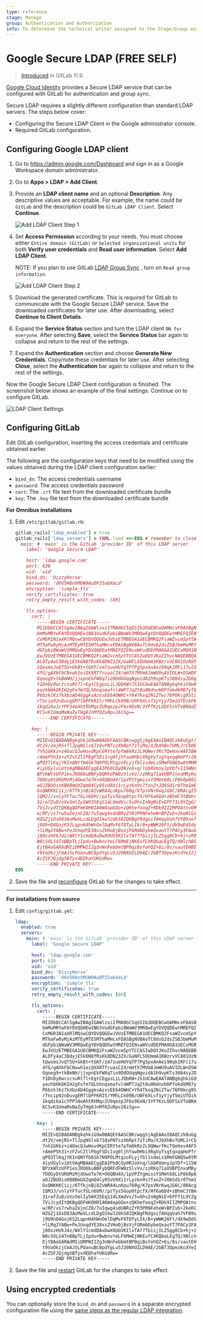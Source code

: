 ```yaml
---
type: reference
stage: Manage
group: Authentication and Authorization
info: To determine the technical writer assigned to the Stage/Group associated with this page, see https://about.gitlab.com/handbook/product/ux/technical-writing/#assignments
---
```


# Google Secure LDAP **(FREE SELF)**

> [Introduced](https://gitlab.com/gitlab-org/gitlab-foss/-/issues/46391) in GitLab 11.9.

[Google Cloud Identity](https://cloud.google.com/identity/) provides a Secure
LDAP service that can be configured with GitLab for authentication and group sync.

Secure LDAP requires a slightly different configuration than standard LDAP servers.
The steps below cover:

- Configuring the Secure LDAP Client in the Google administrator console.
- Required GitLab configuration.

## Configuring Google LDAP client

1. Go to <https://admin.google.com/Dashboard> and sign in as a Google Workspace domain administrator.

1. Go to **Apps > LDAP > Add Client**.

1. Provide an **LDAP client name** and an optional **Description**. Any descriptive
   values are acceptable. For example, the name could be `GitLab` and the
   description could be `GitLab LDAP Client`. Select **Continue**.

   ![Add LDAP Client Step 1](img/google_secure_ldap_add_step_1.png)

1. Set **Access Permission** according to your needs. You must choose either
   `Entire domain (GitLab)` or `Selected organizational units` for both **Verify user
   credentials** and **Read user information**. Select **Add LDAP Client**.

   NOTE:
   If you plan to use GitLab [LDAP Group Sync](ldap_synchronization.md#group-sync)
   , turn on `Read group information`.

   ![Add LDAP Client Step 2](img/google_secure_ldap_add_step_2.png)

1. Download the generated certificate. This is required for GitLab to
   communicate with the Google Secure LDAP service. Save the downloaded certificates
   for later use. After downloading, select **Continue to Client Details**.

1. Expand the **Service Status** section and turn the LDAP client `ON for everyone`.
   After selecting **Save**, select the **Service Status** bar again to collapse
   and return to the rest of the settings.

1. Expand the **Authentication** section and choose **Generate New Credentials**.
   Copy/note these credentials for later use. After selecting **Close**, select
   the **Authentication** bar again to collapse and return to the rest of the settings.

Now the Google Secure LDAP Client configuration is finished. The screenshot below
shows an example of the final settings. Continue on to configure GitLab.

![LDAP Client Settings](img/google_secure_ldap_client_settings.png)

## Configuring GitLab

Edit GitLab configuration, inserting the access credentials and certificate
obtained earlier.

The following are the configuration keys that need to be modified using the
values obtained during the LDAP client configuration earlier:

- `bind_dn`: The access credentials username
- `password`: The access credentials password
- `cert`: The `.crt` file text from the downloaded certificate bundle
- `key`: The `.key` file text from the downloaded certificate bundle

**For Omnibus installations**

1. Edit `/etc/gitlab/gitlab.rb`:

   ```ruby
   gitlab_rails['ldap_enabled'] = true
   gitlab_rails['ldap_servers'] = YAML.load <<-EOS # remember to close this block with 'EOS' below
     main: # 'main' is the GitLab 'provider ID' of this LDAP server
       label: 'Google Secure LDAP'

       host: 'ldap.google.com'
       port: 636
       uid: 'uid'
       bind_dn: 'DizzyHorse'
       password: 'd6V5H8nhMUW9AuDP25abXeLd'
       encryption: 'simple_tls'
       verify_certificates: true
       retry_empty_result_with_codes: [80]

       tls_options:
         cert: |
           -----BEGIN CERTIFICATE-----
           MIIDbDCCAlSgAwIBAgIGAWlzxiIfMA0GCSqGSIb3DQEBCwUAMHcxFDASBgNVBAoTC0dvb2dsZSBJ
           bmMuMRYwFAYDVQQHEw1Nb3VudGFpbiBWaWV3MRQwEgYDVQQDEwtMREFQIENsaWVudDEPMA0GA1UE
           CxMGR1N1aXRlMQswCQYDVQQGEwJVUzETMBEGA1UECBMKQ2FsaWZvcm5pYTAeFw0xOTAzMTIyMTE5
           MThaFw0yMjAzMTEyMTE5MThaMHcxFDASBgNVBAoTC0dvb2dsZSBJbmMuMRYwFAYDVQQHEw1Nb3Vu
           dGFpbiBWaWV3MRQwEgYDVQQDEwtMREFQIENsaWVudDEPMA0GA1UECxMGR1N1aXRlMQswCQYDVQQG
           EwJVUzETMBEGA1UECBMKQ2FsaWZvcm5pYTCCASIwDQYJKoZIhvcNAQEBBQADggEPADCCAQoCggEB
           ALOTy4aC38dyjESk6N8fRsKk8DN23ZX/GaNFL5OUmmA1KWzrvVC881OzNdtGm3vNOIxr9clteEG/
           tQwsmsJvQT5U+GkBt+tGKF/zm7zueHUYqTP7Pg5pxAnAei90qkIRFi17ulObyRHPYv1BbCt8pxNB
           4fG/gAXkFbCNxwh1eiQXXRTfruasCZ4/mHfX7MVm8JmWU9uAVIOLW+DSWOFhrDQduJdGBXJOyC2r
           Gqoeg9+tkBmNH/jjxpnEkFW8q7io9DdOUqqNgoidA1h9vpKTs3084sy2DOgUvKN9uXWx14uxIyYU
           Y1DnDy0wczcsuRt7l+EgtCEgpsLiLJQbKW+JS1UCAwEAATANBgkqhkiG9w0BAQsFAAOCAQEAf60J
           yazhbHkDKIH2gFxfm7QLhhnqsmafvl4WP7JqZt0u0KdnvbDPfokdkM87yfbKJU1MTI86M36wEC+1
           P6bzklKz7kXbzAD4GggksAzxsEE64OWHC+Y64Tkxq2NiZTw/76POkcg9StiIXjG0ZcebHub9+Ux/
           rTncip92nDuvgEM7lbPFKRIS/YMhLCk09B/U0F6XLsf1yYjyf5miUTDikPkov23b/YGfpc8kh6hq
           1kqdi6a1cYPP34eAhtRhMqcZU9qezpJF6s9EeN/3YFfKzLODFSsVToBRAdZgGHzj//SAtLyQTD4n
           KCSvK1UmaMxNaZyTHg8JnMf0ZuRpv26iSg==
           -----END CERTIFICATE-----

         key: |
           -----BEGIN PRIVATE KEY-----
           MIIEvQIBADANBgkqhkiG9w0BAQEFAASCBKcwggSjAgEAAoIBAQCzk8uGgt/HcoxEpOjfH0bCpPAz
           dt2V/xmjRS+TlJpgNSls671QvPNTszXbRpt7zTiMa/XJbXhBv7UMLJrCb0E+VPhpAbfrRihf85u8
           7nh1GKkz+z4OacQJwHovdKpCERYte7pTm8kRz2L9QWwrfKcTQeHxv4AF5BWwjccIdXokF10U367m
           rAmeP5h31+zFZvCZllPbgFSDi1vg0ljhYaw0HbiXRgVyTsgtqxqqHoPfrZAZjR/448aZxJBVvKu4
           qPQ3TlKqjYKInQNYfb6Sk7N9POLMtgzoFLyjfbl1sdeLsSMmFGNQ5w8tMHM3LLkbe5fhILQhIKbC
           4iyUGylviUtVAgMBAAECggEAIPb0CQy0RJoX+q/lGbRVmnyJpYDf+115WNnl+mrwjdGkeZyqw4v0
           BPzkWYzUFP1esJRO6buBNFybQRFdFW0z5lvVv/zzRKq71aVUBPInxaMRyHuJ8D5lIL8nDtgVOwyE
           7DOGyDtURUMzMjdUwoTe7K+O6QBU4X/1pVPZYgmissYSMmt68LiP8k0p601F4+r5xOi/QEy44aVp
           aOJZBUOisKB8BmUXZqmQ4Cy05vU9Xi1rLyzkn9s7fxnZ+JO6Sd1r0Thm1mE0yuPgxkDBh/b4f3/2
           GsQNKKKCiij/6TfkjnBi8ZvWR44LnKpu760g/K7psVNrKwqJG6C/8RAcgISWQQKBgQDop7BaKGhK
           1QMJJ/vnlyYFTucfGLn6bM//pzTys5Gop0tpcfX/Hf6a6Dd+zBhmC3tBmhr80XOX/PiyAIbc0lOI
           31rafZuD/oVx5mlIySWX35EqS14LXmdVs/5vOhsInNgNiE+EPFf1L9YZgG/zA7OUBmqtTeYIPDVC
           7ViJcydItQKBgQDFmK0H0IA6W4opGQo+zQKhefooqZ+RDk9IIZMPOAtnvOM7y3rSVrfsSjzYVuMS
           w/RP/vs7rwhaZejnCZ8/7uIqwg4sdUBRzZYR3PRNFeheW+BPZvb+2keRCGzOs7xkbF1mu54qtYTa
           HZGZj1OsD83AoMwVLcdLDgO1kw32dkS8IQKBgFRdgoifAHqqVah7VFB9se7Y1tyi5cXWsXI+Wufr
           j9U9nQ4GojK52LqpnH4hWnOelDqMvF6TQTyLIk/B+yWWK26Ft/dk9wDdSdystd8L+dLh4k0Y+Whb
           +lLMq2YABw+PeJUnqdYE38xsZVHoDjBsVjFGRmbDybeQxauYT7PACy3FAoGBAK2+k9bdNQMbXp7I
           j8OszHVkJdz/WXlY1cmdDAxDwXOUGVKIlxTAf7TbiijILZ5gg0Cb+hj+zR9/oI0WXtr+mAv02jWp
           W8cSOLS4TnBBpTLjIpdu+BwbnvYeLF6MmEjNKEufCXKQbaLEgTQ/XNlchBSuzwSIXkbWqdhM1+gx
           EjtBAoGARAdMIiDMPWIIZg3nNnFebbmtBP0qiBsYohQZ+6i/8s/vautEHBEN6Q0brIU/goo+nTHc
           t9VaOkzjCmAJSLPUanuBC8pdYgLu5J20NXUZLD9AE/2bBT3OpezKcdYeI2jqoc1qlWHlNtVtdqQ2
           AcZSFJQjdg5BTyvdEDhaYUKGdRw=
           -----END PRIVATE KEY-----
   EOS
   ```

1. Save the file and [reconfigure](../../restart_gitlab.md#omnibus-gitlab-reconfigure) GitLab for the changes to take effect.

---

**For installations from source**

1. Edit `config/gitlab.yml`:

   ```yaml
   ldap:
     enabled: true
     servers:
       main: # 'main' is the GitLab 'provider ID' of this LDAP server
         label: 'Google Secure LDAP'

         host: 'ldap.google.com'
         port: 636
         uid: 'uid'
         bind_dn: 'DizzyHorse'
         password: 'd6V5H8nhMUW9AuDP25abXeLd'
         encryption: 'simple_tls'
         verify_certificates: true
         retry_empty_result_with_codes: [80]

         tls_options:
           cert: |
             -----BEGIN CERTIFICATE-----
             MIIDbDCCAlSgAwIBAgIGAWlzxiIfMA0GCSqGSIb3DQEBCwUAMHcxFDASBgNVBAoTC0dvb2dsZSBJ
             bmMuMRYwFAYDVQQHEw1Nb3VudGFpbiBWaWV3MRQwEgYDVQQDEwtMREFQIENsaWVudDEPMA0GA1UE
             CxMGR1N1aXRlMQswCQYDVQQGEwJVUzETMBEGA1UECBMKQ2FsaWZvcm5pYTAeFw0xOTAzMTIyMTE5
             MThaFw0yMjAzMTEyMTE5MThaMHcxFDASBgNVBAoTC0dvb2dsZSBJbmMuMRYwFAYDVQQHEw1Nb3Vu
             dGFpbiBWaWV3MRQwEgYDVQQDEwtMREFQIENsaWVudDEPMA0GA1UECxMGR1N1aXRlMQswCQYDVQQG
             EwJVUzETMBEGA1UECBMKQ2FsaWZvcm5pYTCCASIwDQYJKoZIhvcNAQEBBQADggEPADCCAQoCggEB
             ALOTy4aC38dyjESk6N8fRsKk8DN23ZX/GaNFL5OUmmA1KWzrvVC881OzNdtGm3vNOIxr9clteEG/
             tQwsmsJvQT5U+GkBt+tGKF/zm7zueHUYqTP7Pg5pxAnAei90qkIRFi17ulObyRHPYv1BbCt8pxNB
             4fG/gAXkFbCNxwh1eiQXXRTfruasCZ4/mHfX7MVm8JmWU9uAVIOLW+DSWOFhrDQduJdGBXJOyC2r
             Gqoeg9+tkBmNH/jjxpnEkFW8q7io9DdOUqqNgoidA1h9vpKTs3084sy2DOgUvKN9uXWx14uxIyYU
             Y1DnDy0wczcsuRt7l+EgtCEgpsLiLJQbKW+JS1UCAwEAATANBgkqhkiG9w0BAQsFAAOCAQEAf60J
             yazhbHkDKIH2gFxfm7QLhhnqsmafvl4WP7JqZt0u0KdnvbDPfokdkM87yfbKJU1MTI86M36wEC+1
             P6bzklKz7kXbzAD4GggksAzxsEE64OWHC+Y64Tkxq2NiZTw/76POkcg9StiIXjG0ZcebHub9+Ux/
             rTncip92nDuvgEM7lbPFKRIS/YMhLCk09B/U0F6XLsf1yYjyf5miUTDikPkov23b/YGfpc8kh6hq
             1kqdi6a1cYPP34eAhtRhMqcZU9qezpJF6s9EeN/3YFfKzLODFSsVToBRAdZgGHzj//SAtLyQTD4n
             KCSvK1UmaMxNaZyTHg8JnMf0ZuRpv26iSg==
             -----END CERTIFICATE-----

           key: |
             -----BEGIN PRIVATE KEY-----
             MIIEvQIBADANBgkqhkiG9w0BAQEFAASCBKcwggSjAgEAAoIBAQCzk8uGgt/HcoxEpOjfH0bCpPAz
             dt2V/xmjRS+TlJpgNSls671QvPNTszXbRpt7zTiMa/XJbXhBv7UMLJrCb0E+VPhpAbfrRihf85u8
             7nh1GKkz+z4OacQJwHovdKpCERYte7pTm8kRz2L9QWwrfKcTQeHxv4AF5BWwjccIdXokF10U367m
             rAmeP5h31+zFZvCZllPbgFSDi1vg0ljhYaw0HbiXRgVyTsgtqxqqHoPfrZAZjR/448aZxJBVvKu4
             qPQ3TlKqjYKInQNYfb6Sk7N9POLMtgzoFLyjfbl1sdeLsSMmFGNQ5w8tMHM3LLkbe5fhILQhIKbC
             4iyUGylviUtVAgMBAAECggEAIPb0CQy0RJoX+q/lGbRVmnyJpYDf+115WNnl+mrwjdGkeZyqw4v0
             BPzkWYzUFP1esJRO6buBNFybQRFdFW0z5lvVv/zzRKq71aVUBPInxaMRyHuJ8D5lIL8nDtgVOwyE
             7DOGyDtURUMzMjdUwoTe7K+O6QBU4X/1pVPZYgmissYSMmt68LiP8k0p601F4+r5xOi/QEy44aVp
             aOJZBUOisKB8BmUXZqmQ4Cy05vU9Xi1rLyzkn9s7fxnZ+JO6Sd1r0Thm1mE0yuPgxkDBh/b4f3/2
             GsQNKKKCiij/6TfkjnBi8ZvWR44LnKpu760g/K7psVNrKwqJG6C/8RAcgISWQQKBgQDop7BaKGhK
             1QMJJ/vnlyYFTucfGLn6bM//pzTys5Gop0tpcfX/Hf6a6Dd+zBhmC3tBmhr80XOX/PiyAIbc0lOI
             31rafZuD/oVx5mlIySWX35EqS14LXmdVs/5vOhsInNgNiE+EPFf1L9YZgG/zA7OUBmqtTeYIPDVC
             7ViJcydItQKBgQDFmK0H0IA6W4opGQo+zQKhefooqZ+RDk9IIZMPOAtnvOM7y3rSVrfsSjzYVuMS
             w/RP/vs7rwhaZejnCZ8/7uIqwg4sdUBRzZYR3PRNFeheW+BPZvb+2keRCGzOs7xkbF1mu54qtYTa
             HZGZj1OsD83AoMwVLcdLDgO1kw32dkS8IQKBgFRdgoifAHqqVah7VFB9se7Y1tyi5cXWsXI+Wufr
             j9U9nQ4GojK52LqpnH4hWnOelDqMvF6TQTyLIk/B+yWWK26Ft/dk9wDdSdystd8L+dLh4k0Y+Whb
             +lLMq2YABw+PeJUnqdYE38xsZVHoDjBsVjFGRmbDybeQxauYT7PACy3FAoGBAK2+k9bdNQMbXp7I
             j8OszHVkJdz/WXlY1cmdDAxDwXOUGVKIlxTAf7TbiijILZ5gg0Cb+hj+zR9/oI0WXtr+mAv02jWp
             W8cSOLS4TnBBpTLjIpdu+BwbnvYeLF6MmEjNKEufCXKQbaLEgTQ/XNlchBSuzwSIXkbWqdhM1+gx
             EjtBAoGARAdMIiDMPWIIZg3nNnFebbmtBP0qiBsYohQZ+6i/8s/vautEHBEN6Q0brIU/goo+nTHc
             t9VaOkzjCmAJSLPUanuBC8pdYgLu5J20NXUZLD9AE/2bBT3OpezKcdYeI2jqoc1qlWHlNtVtdqQ2
             AcZSFJQjdg5BTyvdEDhaYUKGdRw=
             -----END PRIVATE KEY-----
   ```

1. Save the file and [restart](../../restart_gitlab.md#installations-from-source) GitLab for the changes to take effect.

## Using encrypted credentials

You can optionally store the `bind_dn` and `password` in a separate encrypted configuration file using the
[same steps as the regular LDAP integration](index.md#use-encrypted-credentials).

<!-- ## Troubleshooting

Include any troubleshooting steps that you can foresee. If you know beforehand what issues
one might have when setting this up, or when something is changed, or on upgrading, it's
important to describe those, too. Think of things that may go wrong and include them here.
This is important to minimize requests for support, and to avoid doc comments with
questions that you know someone might ask.

Each scenario can be a third-level heading, for example `### Getting error message X`.
If you have none to add when creating a doc, leave this section in place
but commented out to help encourage others to add to it in the future. -->
